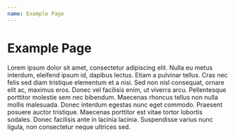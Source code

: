 ```yaml
---
name: Example Page
---
```


# Example Page

Lorem ipsum dolor sit amet, consectetur adipiscing elit. Nulla eu metus interdum, eleifend ipsum id, dapibus lectus. Etiam a pulvinar tellus. Cras nec felis sed diam tristique elementum et a nisi. Sed non nisl consequat, ornare elit ac, maximus eros. Donec vel facilisis enim, ut viverra arcu. Pellentesque porttitor molestie sem nec bibendum. Maecenas rhoncus tellus non nulla mollis malesuada. Donec interdum egestas nunc eget commodo. Praesent posuere auctor tristique. Maecenas porttitor est vitae tortor lobortis sodales. Donec facilisis ante in lacinia lacinia. Suspendisse varius nunc ligula, non consectetur neque ultrices sed.